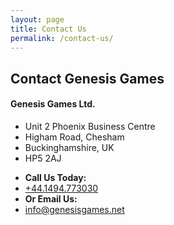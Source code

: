 ```yaml
---
layout: page
title: Contact Us
permalink: /contact-us/
---
```


<div class="content">
  <main class="main full-width">
    <h2 class="contact-gg">Contact Genesis Games</h2>
    <h4>Genesis Games Ltd.</h4>
    <div class="clearfix">
      <ul class="ggaddr">
        <li>Unit 2 Phoenix Business Centre</li>
        <li>Higham Road, Chesham</li>
        <li>Buckinghamshire, UK</li>
        <li>HP5 2AJ</li>
      </ul>
      <ul class="telemail">
        <li><strong>Call Us Today:</strong></li>
        <li><a title="Call Genesis Games Today" href="tel:+441494773030">+44.1494.773030</a></li>
        <li><strong>Or Email Us:</strong></li>
        <li><a title="Email Genesis Games Today" href="mailto:info@genesisgames.net">info@genesisgames.net</a></li>
      </ul>
    </div>
    <div id="map"></div>
  </main>
</div>

